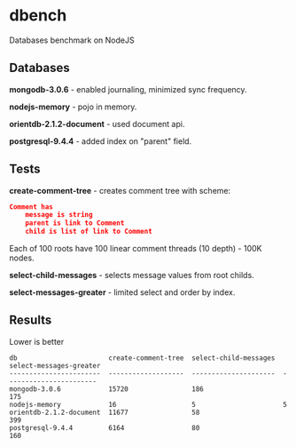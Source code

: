 # dbench
Databases benchmark on NodeJS

## Databases

**mongodb-3.0.6** - enabled journaling, minimized sync frequency.

**nodejs-memory** - pojo in memory.

**orientdb-2.1.2-document** - used document api. 

**postgresql-9.4.4** - added index on "parent" field.

## Tests

**create-comment-tree** - creates comment tree with scheme:

```json
Comment has
	message is string
	parent is link to Comment
	child is list of link to Comment
```

Each of 100 roots have 100 linear comment threads (10 depth) - 100K nodes.

**select-child-messages** - selects message values from root childs.

**select-messages-greater** - limited select and order by index.

## Results

Lower is better

```
db                       create-comment-tree  select-child-messages  select-messages-greater
-----------------------  -------------------  ---------------------  -----------------------
mongodb-3.0.6            15720                186                    175
nodejs-memory            16                   5                      5
orientdb-2.1.2-document  11677                58                     399
postgresql-9.4.4         6164                 80                     160
```
